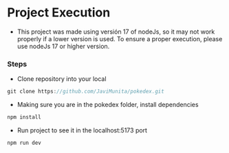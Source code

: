 # Project Execution

- This project was made using versión 17 of nodeJs, so it may not work properly if a lower version is used. To ensure a proper execution, please use nodeJs 17 or higher version.

### Steps
- Clone repository into your local
```js
git clone https://github.com/JaviMunita/pokedex.git
```

- Making sure you are in the pokedex folder, install dependencies
```js
npm install
```

- Run project to see it in the localhost:5173 port
```js
npm run dev
```

